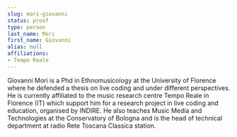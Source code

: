 ```yaml
---
slug: mori-giovanni
status: proof
type: person
last_name: Mori
first_name: Giovanni
alias: null
affiliations:
- Tempo Reale
---
```


Giovanni Mori is a Phd in Ethnomusicology at the University of Florence where he defended a thesis on live coding and under different perspectives. He is currently affiliated to the music research centre Tempo Reale in Florence (IT) which support him for a research project in live coding and education, organised by INDIRE. He also teaches Music Media and Technologies at the Conservatory of Bologna and is the head of technical department at radio Rete Toscana Classica station.
